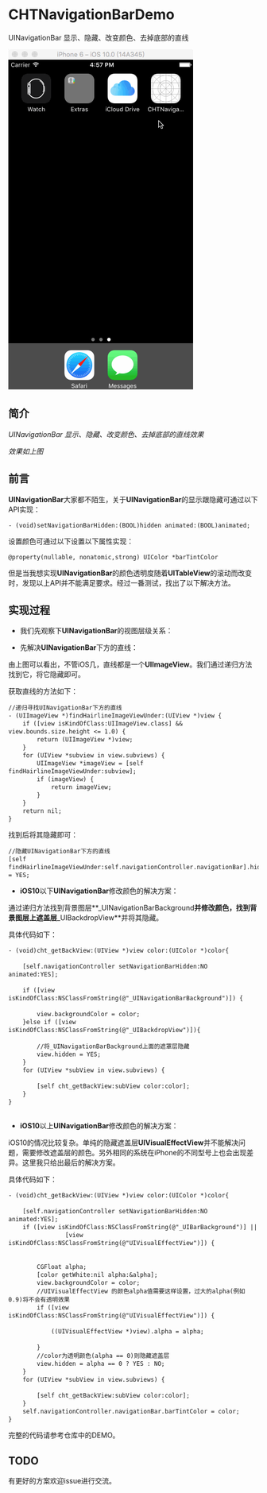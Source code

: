 # CHTNavigationBarDemo
UINavigationBar 显示、隐藏、改变颜色、去掉底部的直线

![](https://github.com/ChanRoy/CHTNavigationBarDemo/blob/master/CHTNavigationBarDemo.gif)

## 简介
*UINavigationBar 显示、隐藏、改变颜色、去掉底部的直线效果*

*效果如上图*

## 前言
**UINavigationBar**大家都不陌生，关于**UINavigationBar**的显示跟隐藏可通过以下API实现：

```
- (void)setNavigationBarHidden:(BOOL)hidden animated:(BOOL)animated; 
```
设置颜色可通过以下设置以下属性实现：

```
@property(nullable, nonatomic,strong) UIColor *barTintColor 
```
但是当我想实现**UINavigationBar**的颜色透明度随着**UITableView**的滚动而改变时，发现以上API并不能满足要求。经过一番测试，找出了以下解决方法。

## 实现过程
- 我们先观察下**UINavigationBar**的视图层级关系：

- 先解决**UINavigationBar**下方的直线：

由上图可以看出，不管iOS几，直线都是一个**UIImageView**。我们通过递归方法找到它，将它隐藏即可。

获取直线的方法如下：

```
//递归寻找UINavigationBar下方的直线
- (UIImageView *)findHairlineImageViewUnder:(UIView *)view {
    if ([view isKindOfClass:UIImageView.class] && view.bounds.size.height <= 1.0) {
        return (UIImageView *)view;
    }
    for (UIView *subview in view.subviews) {
        UIImageView *imageView = [self findHairlineImageViewUnder:subview];
        if (imageView) {
            return imageView;
        }
    }
    return nil;
}
```
找到后将其隐藏即可：

```
//隐藏UINavigationBar下方的直线
[self findHairlineImageViewUnder:self.navigationController.navigationBar].hidden = YES;
```
- **iOS10**以下**UINavigationBar**修改颜色的解决方案：

通过递归方法找到背景图层**_UINavigationBarBackground**并修改颜色，找到背景图层上遮盖层**_UIBackdropView**并将其隐藏。

具体代码如下：

```
- (void)cht_getBackView:(UIView *)view color:(UIColor *)color{
    
    [self.navigationController setNavigationBarHidden:NO animated:YES];
        
    if ([view isKindOfClass:NSClassFromString(@"_UINavigationBarBackground")]) {
        
        view.backgroundColor = color;
    }else if ([view isKindOfClass:NSClassFromString(@"_UIBackdropView")]){
        
        //将_UINavigationBarBackground上面的遮罩层隐藏
        view.hidden = YES;
    }
    for (UIView *subView in view.subviews) {
        
        [self cht_getBackView:subView color:color];
    }
}
   
```
- **iOS10**以上**UINavigationBar**修改颜色的解决方案：

iOS10的情况比较复杂。单纯的隐藏遮盖层**UIVisualEffectView**并不能解决问题，需要修改遮盖层的颜色。另外相同的系统在iPhone的不同型号上也会出现差异。这里我只给出最后的解决方案。

具体代码如下：

```
- (void)cht_getBackView:(UIView *)view color:(UIColor *)color{
    
    [self.navigationController setNavigationBarHidden:NO animated:YES];
	if ([view isKindOfClass:NSClassFromString(@"_UIBarBackground")] ||
	            [view isKindOfClass:NSClassFromString(@"UIVisualEffectView")]) {
	            
	            
	    CGFloat alpha;
	    [color getWhite:nil alpha:&alpha];
	    view.backgroundColor = color;
	    //UIVisualEffectView 的颜色alpha值需要这样设置，过大的alpha(例如0.9)将不会有透明效果
	    if ([view isKindOfClass:NSClassFromString(@"UIVisualEffectView")]) {
	        
	        ((UIVisualEffectView *)view).alpha = alpha;
	        
	    }
	    //color为透明颜色(alpha == 0)则隐藏遮盖层
	    view.hidden = alpha == 0 ? YES : NO;
	}
	for (UIView *subView in view.subviews) {
	    
	    [self cht_getBackView:subView color:color];
	}
	self.navigationController.navigationBar.barTintColor = color;
}
```
完整的代码请参考仓库中的DEMO。

## TODO
有更好的方案欢迎issue进行交流。
